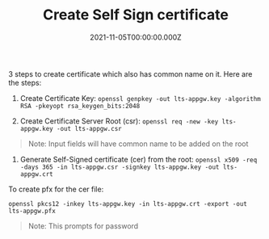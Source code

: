 ﻿---
title: Create Self Sign certificate
date: "2021-11-05T00:00:00.000Z"
description: "Create Root and Client Self Sign Certificate using OpenSSL"
categories: [certificate]
comments: true
---
<!-- Post Content -->

3 steps to create certificate which also has common name on it. Here are the steps:

1. Create Certificate Key: `openssl genpkey -out lts-appgw.key -algorithm RSA -pkeyopt rsa_keygen_bits:2048`

1. Create Certificate Server Root (csr): `openssl req -new -key lts-appgw.key -out lts-appgw.csr`

> Note: Input fields will have common name to be added on the root

1. Generate Self-Signed certificate (cer) from the root: `openssl x509 -req -days 365 -in lts-appgw.csr -signkey lts-appgw.key -out lts-appgw.crt`


To create pfx for the cer file: 

`openssl pkcs12 -inkey lts-appgw.key -in lts-appgw.crt -export -out lts-appgw.pfx`

> Note: This prompts for password